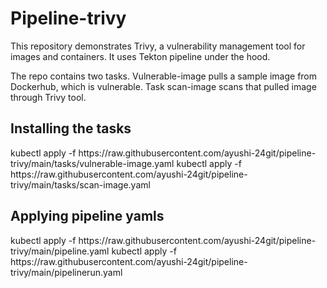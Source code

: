 
<h1>
Pipeline-trivy

</h1>
This repository demonstrates Trivy, a vulnerability management tool for images and containers. It uses Tekton pipeline under the hood.

The repo contains two tasks. Vulnerable-image pulls a sample image from Dockerhub, which is vulnerable. Task scan-image scans that pulled image through Trivy tool.


<h2>Installing the tasks</h2>
kubectl apply -f https://raw.githubusercontent.com/ayushi-24git/pipeline-trivy/main/tasks/vulnerable-image.yaml <br\>
kubectl apply -f https://raw.githubusercontent.com/ayushi-24git/pipeline-trivy/main/tasks/scan-image.yaml <br\>
<br\><br\>

<h2>Applying pipeline yamls</h2>
kubectl apply -f https://raw.githubusercontent.com/ayushi-24git/pipeline-trivy/main/pipeline.yaml <br\>
kubectl apply -f https://raw.githubusercontent.com/ayushi-24git/pipeline-trivy/main/pipelinerun.yaml
